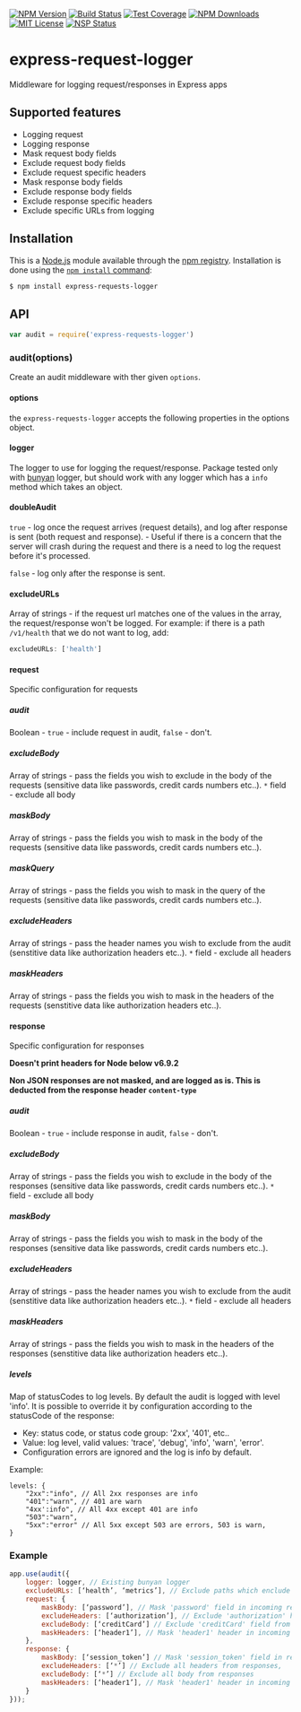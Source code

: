 [![NPM Version][npm-image]][npm-url]
[![Build Status][travis-image]][travis-url]
[![Test Coverage][coveralls-image]][coveralls-url]
[![NPM Downloads][downloads-image]][downloads-url]
[![MIT License][license-image]][license-url]
[![NSP Status][nsp-image]][nsp-url]

# express-request-logger
Middleware for logging request/responses in Express apps

## Supported features
- Logging request
- Logging response
- Mask request body fields
- Exclude request body fields
- Exclude request specific headers
- Mask response body fields
- Exclude response body fields
- Exclude response specific headers
- Exclude specific URLs from logging

## Installation

This is a [Node.js](https://nodejs.org/en/) module available through the
[npm registry](https://www.npmjs.com/). Installation is done using the
[`npm install` command](https://docs.npmjs.com/getting-started/installing-npm-packages-locally):

```sh
$ npm install express-requests-logger
```

## API

```js
var audit = require('express-requests-logger')
```

### audit(options)

Create an audit middleware with ther given `options`.

#### options

the `express-requests-logger` accepts the following properties in the options object.

#### logger

The logger to use for logging the request/response.
Package tested only with [bunyan](https://github.com/trentm/node-bunyan) logger, but should work with any logger which has a `info` method which takes an object.

#### doubleAudit

`true` - log once the request arrives (request details), and log after response is sent (both request and response). - Useful if there is a concern that the server will crash during the request and there is a need to log the request before it's processed.

`false` - log only after the response is sent.
#### excludeURLs

Array of strings - if the request url matches one of the values in the array, the request/response won't be logged.
For example: if there is a path `/v1/health` that we do not want to log, add:
```js
excludeURLs: ['health']
```
#### request

Specific configuration for requests
##### audit

Boolean - `true` - include request in audit, `false` - don't.

##### excludeBody

Array of strings - pass the fields you wish to exclude in the body of the requests (sensitive data like passwords, credit cards numbers etc..).
`*` field - exclude all body

##### maskBody

Array of strings - pass the fields you wish to mask in the body of the requests (sensitive data like passwords, credit cards numbers etc..).

##### maskQuery

Array of strings - pass the fields you wish to mask in the query of the requests (sensitive data like passwords, credit cards numbers etc..).
##### excludeHeaders

Array of strings - pass the header names you wish to exclude from the audit (senstitive data like authorization headers etc..).
`*` field - exclude all headers

##### maskHeaders

Array of strings - pass the fields you wish to mask in the headers of the requests (senstitive data like authorization headers etc..).

#### response

Specific configuration for responses

**Doesn't print headers for Node below v6.9.2**

**Non JSON responses are not masked, and are logged as is. This is deducted from the response header `content-type`**

##### audit

Boolean - `true` - include response in audit, `false` - don't.

##### excludeBody

Array of strings - pass the fields you wish to exclude in the body of the responses (sensitive data like passwords, credit cards numbers etc..).
`*` field - exclude all body

##### maskBody

Array of strings - pass the fields you wish to mask in the body of the responses (sensitive data like passwords, credit cards numbers etc..).

##### excludeHeaders

Array of strings - pass the header names you wish to exclude from the audit (senstitive data like authorization headers etc..).
`*` field - exclude all headers

##### maskHeaders

Array of strings - pass the fields you wish to mask in the headers of the responses (senstitive data like authorization headers etc..).

##### levels

Map of statusCodes to log levels. By default the audit is logged with level 'info'. It is possible to override it by configuration according to the statusCode of the response:
 
 - Key: status code, or status code group: '2xx', '401', etc..
 - Value: log level, valid values: 'trace', 'debug', 'info', 'warn', 'error'.
 - Configuration errors are ignored and the log is info by default.

 
 Example:
```
levels: {
    "2xx":"info", // All 2xx responses are info
    "401":"warn", // 401 are warn
    "4xx':info", // All 4xx except 401 are info
    "503":"warn",
    "5xx":"error" // All 5xx except 503 are errors, 503 is warn,
}
```


### Example

```js
app.use(audit({
    logger: logger, // Existing bunyan logger
    excludeURLs: [‘health’, ‘metrics’], // Exclude paths which enclude 'health' & 'metrics'
    request: {
        maskBody: [‘password’], // Mask 'password' field in incoming requests
        excludeHeaders: [‘authorization’], // Exclude 'authorization' header from requests
        excludeBody: [‘creditCard’] // Exclude 'creditCard' field from requests body
        maskHeaders: [‘header1’], // Mask 'header1' header in incoming requests
    },
    response: {
        maskBody: [‘session_token’] // Mask 'session_token' field in response body
        excludeHeaders: [‘*’] // Exclude all headers from responses,
        excludeBody: [‘*’] // Exclude all body from responses
        maskHeaders: [‘header1’], // Mask 'header1' header in incoming requests
    }
}));
```

[npm-image]: https://img.shields.io/npm/v/express-requests-logger.svg?style=flat
[npm-url]: https://npmjs.org/package/express-requests-logger
[travis-image]: https://travis-ci.org/Zooz/express-request-logger.svg?branch=master
[travis-url]: https://travis-ci.org/Zooz/express-request-logger
[coveralls-image]: https://coveralls.io/repos/github/Zooz/express-request-logger/badge.svg?branch=master
[coveralls-url]: https://coveralls.io/github/Zooz/express-request-logger?branch=master
[downloads-image]: http://img.shields.io/npm/dm/express-requests-logger.svg?style=flat
[downloads-url]: https://npmjs.org/package/express-requests-logger
[license-image]: https://img.shields.io/badge/License-Apache%202.0-blue.svg
[license-url]: https://opensource.org/licenses/Apache-2.0
[nsp-image]: https://nodesecurity.io/orgs/zooz/projects/ca2387c7-874c-4f5d-bd4e-0aa2874a1ae1/badge
[nsp-url]: https://nodesecurity.io/orgs/zooz/projects/ca2387c7-874c-4f5d-bd4e-0aa2874a1ae1

